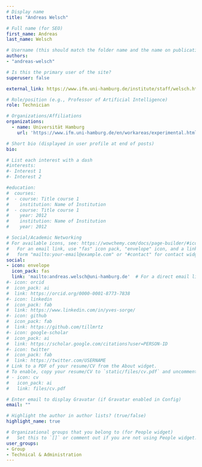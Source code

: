 ```yaml
---
# Display name
title: "Andreas Welsch"

# Full name (for SEO)
first_name: Andreas
last_name: Welsch

# Username (this should match the folder name and the name on publications)
authors:
- "andreas-welsch"

# Is this the primary user of the site?
superuser: false

external_link: https://www.ifm.uni-hamburg.de/institute/staff/welsch.html

# Role/position (e.g., Professor of Artificial Intelligence)
role: Technician

# Organizations/Affiliations
organizations:
  - name: Universität Hamburg
    url: 'https://www.ifm.uni-hamburg.de/en/workareas/experimental.html'

# Short bio (displayed in user profile at end of posts)
bio: 

# List each interest with a dash
#interests:
#- Interest 1
#- Interest 2

#education:
#  courses:
#  - course: Title course 1
#    institution: Name of Institution
#  - course: Title course 1
#    year: 2012
#    institution: Name of Institution
#    year: 2012

# Social/Academic Networking
# For available icons, see: https://wowchemy.com/docs/page-builder/#icons
#   For an email link, use "fas" icon pack, "envelope" icon, and a link in the
#   form "mailto:your-email@example.com" or "#contact" for contact widget.
social:
- icon: envelope
  icon_pack: fas
  link: 'mailto:andreas.welsch@uni-hamburg.de'  # For a direct email link, 
#- icon: orcid
#  icon_pack: ai
#  link: https://orcid.org/0000-0001-8773-7838
#- icon: linkedin
#  icon_pack: fab
#  link: https://www.linkedin.com/in/yves-sorge/
#- icon: github
#  icon_pack: fab
#  link: https://github.com/tillmrtz
#- icon: google-scholar
#  icon_pack: ai
#  link: https://scholar.google.com/citations?user=PERSON-ID
#- icon: twitter
#  icon_pack: fab
#  link: https://twitter.com/USERNAME
# Link to a PDF of your resume/CV from the About widget.
# To enable, copy your resume/CV to `static/files/cv.pdf` and uncomment the lines below.
# - icon: cv
#   icon_pack: ai
#   link: files/cv.pdf

# Enter email to display Gravatar (if Gravatar enabled in Config)
email: ""

# Highlight the author in author lists? (true/false)
highlight_name: true

# Organizational groups that you belong to (for People widget)
#   Set this to `[]` or comment out if you are not using People widget.
user_groups:
- Group
- Technical & Administration
---
```


